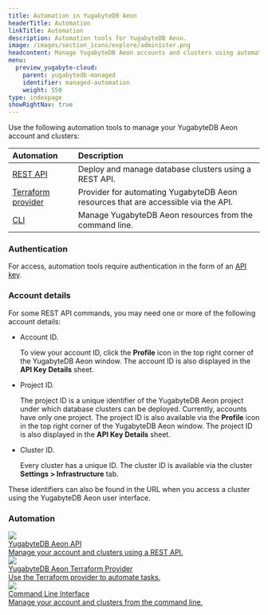 ```yaml
---
title: Automation in YugabyteDB Aeon
headerTitle: Automation
linkTitle: Automation
description: Automation tools for YugabyteDB Aeon.
image: /images/section_icons/explore/administer.png
headcontent: Manage YugabyteDB Aeon accounts and clusters using automation
menu:
  preview_yugabyte-cloud:
    parent: yugabytedb-managed
    identifier: managed-automation
    weight: 550
type: indexpage
showRightNav: true
---
```


Use the following automation tools to manage your YugabyteDB Aeon account and clusters:

| Automation | Description |
| :--------- | :---------- |
| [REST API](managed-api/) | Deploy and manage database clusters using a REST API. |
| [Terraform provider](managed-terraform/) | Provider for automating YugabyteDB Aeon resources that are accessible via the API. |
| [CLI](managed-cli/) | Manage YugabyteDB Aeon resources from the command line. |

### Authentication

For access, automation tools require authentication in the form of an [API key](managed-apikeys/).

### Account details

For some REST API commands, you may need one or more of the following account details:

- Account ID.

    To view your account ID, click the **Profile** icon in the top right corner of the YugabyteDB Aeon window. The account ID is also displayed in the **API Key Details** sheet.

- Project ID.

    The project ID is a unique identifier of the YugabyteDB Aeon project under which database clusters can be deployed. Currently, accounts have only one project. The project ID is also available via the **Profile** icon in the top right corner of the YugabyteDB Aeon window. The project ID is also displayed in the **API Key Details** sheet.

- Cluster ID.

    Every cluster has a unique ID. The cluster ID is available via the cluster **Settings > Infrastructure** tab.

These identifiers can also be found in the URL when you access a cluster using the YugabyteDB Aeon user interface.

<!--div class="row">

  <div class="col-12 col-md-6 col-lg-12 col-xl-6">
    <a class="section-link icon-offset" href="managed-apikeys/">
      <div class="head">
        <img class="icon" src="/images/section_icons/secure/checklist.png" aria-hidden="true" />
        <div class="title">Manage API keys</div>
      </div>
      <div class="body">
        Create and revoke API keys for authenticating access using automation.
      </div>
    </a>
  </div>

</div> -->

### Automation

<div class="row">

  <div class="col-12 col-md-6 col-lg-12 col-xl-6">
    <a class="section-link icon-offset" href="managed-api/">
      <div class="head">
        <img class="icon" src="/images/section_icons/develop/api-icon.png" aria-hidden="true" />
        <div class="title">YugabyteDB Aeon API</div>
      </div>
      <div class="body">
        Manage your account and clusters using a REST API.
      </div>
    </a>
  </div>

  <div class="col-12 col-md-6 col-lg-12 col-xl-6">
    <a class="section-link icon-offset" href="managed-terraform/">
      <div class="head">
        <img class="icon" src="/images/section_icons/develop/ecosystem/terraform.png" aria-hidden="true" />
        <div class="title">YugabyteDB Aeon Terraform Provider</div>
      </div>
      <div class="body">
        Use the Terraform provider to automate tasks.
      </div>
    </a>
  </div>

  <div class="col-12 col-md-6 col-lg-12 col-xl-6">
    <a class="section-link icon-offset" href="managed-cli/">
      <div class="head">
        <img class="icon" src="/images/section_icons/deploy/enterprise/console.png" aria-hidden="true" />
        <div class="title">Command Line Interface</div>
      </div>
      <div class="body">
        Manage your account and clusters from the command line.
      </div>
    </a>
  </div>

</div>
